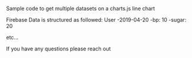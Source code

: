 Sample code to get multiple datasets on a charts.js line chart

Firebase Data is structured as followed:
User
	-2019-04-20
		-bp: 10
		-sugar: 20
	
etc...

If you have any questions please reach out
